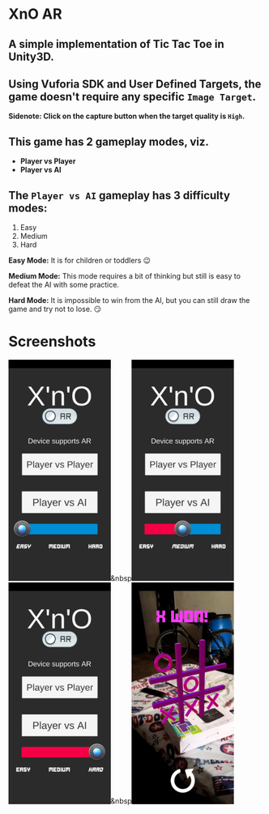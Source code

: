 # XnO AR

## A simple implementation of Tic Tac Toe in Unity3D.
## Using Vuforia SDK and **User Defined Targets**, the game doesn't require any specific `Image Target`.

**Sidenote: Click on the capture button when the target quality is `High`.**

## This game has 2 gameplay modes, viz. 
* **Player vs Player**
* **Player vs AI**

## The `Player vs AI` gameplay has 3 difficulty modes:
1. Easy
2. Medium
3. Hard

**Easy Mode:** It is for children or toddlers :wink:

**Medium Mode:** This mode requires a bit of thinking but still is easy to defeat the AI with some practice.

**Hard Mode:** It is impossible to win from the AI, but you can still draw the game and try not to lose. :smirk:

# Screenshots
<img src="/Screenshots/Screenshot_20181215-141134.jpg" width="40%" height="40%">&nbsp<img src="/Screenshots/Screenshot_20181215-141139.jpg" width="40%" height="40%">
<img src="/Screenshots/Screenshot_20181215-141142.jpg" width="40%" height="40%">&nbsp<img src="/Screenshots/Screenshot_20181215-141235.jpg" width="40%" height="40%">
